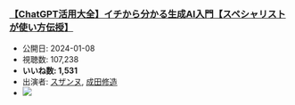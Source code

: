 ### [【ChatGPT活用大全】イチから分かる生成AI入門【スペシャリストが使い方伝授】](https://www.youtube.com/watch?v=9_R9seBxytw)
-   公開日: 2024-01-08
-   視聴数: 107,238
-   **いいね数: 1,531**
-   出演者: [スザンヌ](/rehacq_fan/people/スザンヌ "wikilink"), [成田修造](/rehacq_fan/people/成田修造 "wikilink")
- [![](https://img.youtube.com/vi/9_R9seBxytw/hqdefault.jpg)](https://www.youtube.com/watch?v=9_R9seBxytw)
